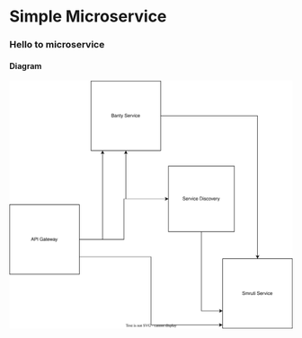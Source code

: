 # Simple Microservice
### Hello to microservice
#### Diagram
![Diagram][def]

[def]: diagram.drawio.svg